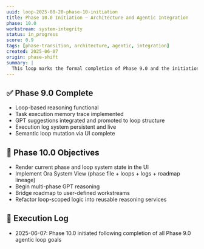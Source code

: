```yaml
---
uuid: loop-2025-08-20-phase-10-initiation
title: Phase 10.0 Initiation – Architecture and Agentic Integration
phase: 10.0
workstream: system-integrity
status: in_progress
score: 0.9
tags: [phase-transition, architecture, agentic, integration]
created: 2025-06-07
origin: phase-shift
summary: |
  This loop marks the formal completion of Phase 9.0 and the initiation of Phase 10.0. Phase 9.0 delivered working loop reasoning, memory traces, and GPT-generated task suggestions. Phase 10.0 will focus on architectural alignment, agentic inference layers, cross-phase context management, and external use case integration.
---
```


## ✅ Phase 9.0 Complete

- Loop-based reasoning functional
- Task execution memory trace implemented
- GPT suggestions integrated and promoted to loop structure
- Execution log system persistent and live
- Semantic loop mutation via UI complete

## 🎯 Phase 10.0 Objectives

- Render current phase and loop system state in the UI
- Implement Ora System View (phase file + loops + logs + roadmap lineage)
- Begin multi-phase GPT reasoning
- Bridge roadmap to user-defined workstreams
- Refactor loop-scoped logic into reusable reasoning services

## 🧾 Execution Log

- 2025-06-07: Phase 10.0 initiated following completion of all Phase 9.0 agentic loop goals 